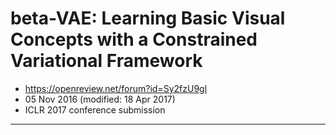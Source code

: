 # beta-VAE: Learning Basic Visual Concepts with a Constrained Variational Framework
- https://openreview.net/forum?id=Sy2fzU9gl
- 05 Nov 2016 (modified: 18 Apr 2017)
- ICLR 2017 conference submission
---
